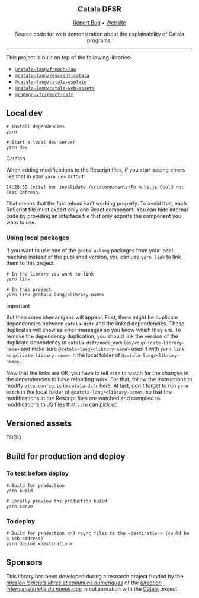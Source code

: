 <div align="center">
  <h3 align="center">
	<big>Catala DFSR</big>
  </h3>
  <p align="center">
   <a href="https://github.com/CatalaLang/catala-dsfr/issues">Report Bug</a>
   •
   <a href="https://code.gouv.fr/fr/explicabilite/catala/">Website</a>
  </p>

Source code for web demonstration about the explainability of Catala programs.

</div>

---

This project is built on top of the following libraries:

- [`@catala-lang/french-law`](https://github.com/CatalaLang/catala/tree/master/french_law/js)
- [`@catala-lang/rescript-catala`](https://github.com/CatalaLang/catala/tree/master/runtimes/rescript)
- [`@catala-lang/catala-explain`](https://github.com/CatalaLang/catala-explain)
- [`@catala-lang/catala-web-assets`](https://github.com/CatalaLang/catala-web-assets)
- [`@codegouvfr/react-dsfr`](https://github.com/codegouvfr/react-dsfr/)

## Local dev

```
# Install dependencies
yarn

# Start a local dev server
yarn dev
```

> [!CAUTION]
> When adding modifications to the Rescript files, if you start seeing errors
> like that in your `yarn dev` output:
>
> ```
> 14:28:30 [vite] hmr invalidate /src/components/Form.bs.js Could not Fast Refresh.
> ```
> 
> That means that the fast reload isn't working properly. To avoid that, each
> ReScript file must export only one React component. You can hide internal
> code by providing an interface file that only exports the component you want
> to use.

### Using local packages

If you want to use one of the `@catala-lang` packages from your local machine
instead of the published version, you can use `yarn link` to link them to this
project.

```
# In the library you want to link
yarn link

# In this project
yarn link @catala-lang/<library-name>
```

> [!IMPORTANT]
>
> But then some shenanigans will appear. First, there might be duplicate
> dependencies between `catala-dsfr` and the linked dependencies. These duplicates
> will show as error messages so you know which they are. To remove the dependency
> duplication, you should link the version of the duplicate dependency in
> `catala-dsfr/node_modules/<duplicate-library-name>` and make sure
> `@catala-lang/<library-name>` uses it with `yarn link <duplicate-library-name>`
> in the local folder of `@catala-lang/<library-name>`.
>
> Now that the links are OK, you have to tell `vite` to watch for the changes in
> the dependencies to have reloading work. For that, follow the instructions to
> modify `vite.config.ts` in `catala-dsfr`
> [here](https://vitejs.dev/config/server-options.html#server-watch). At last,
> don't forget to run `yarn watch` in the local folder of
> `@catala-lang/<library-name>`, so that the modifications in the Rescript files
> are watched and compiled to modifications to JS files that `vite` can pick up.

## Versioned assets

TODO

## Build for production and deploy

### To test before deploy

```
# Build for production
yarn build

# Locally preview the production build
yarn serve
```

### To deploy

```
# Build for production and rsync files to the <destination> (could be a ssh address)
yarn deploy <destination>
```

## Sponsors

This library has been developed during a research project funded by the
[_mission logiciels libres et communs numériques_](https://www.code.gouv.fr/)
of the [_direction interministérielle du
numérique_](https://www.numerique.gouv.fr/) in collaboration with the
[Catala](https://catala-lang.org/) project.
